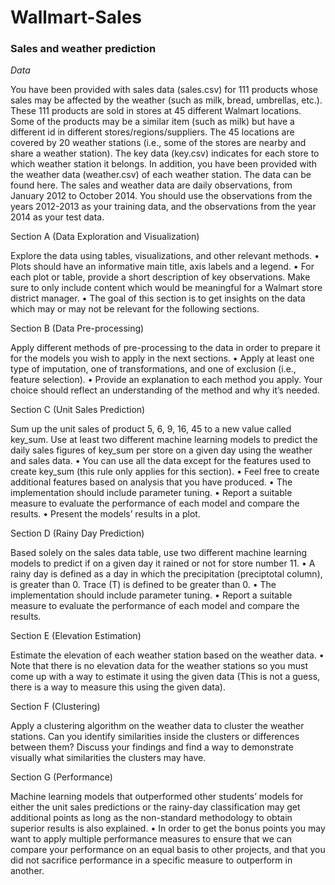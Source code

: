# Wallmart-Sales
### Sales and weather prediction

*Data*

You have been provided with sales data (sales.csv) for 111 products whose sales may be affected by the weather (such as milk, bread, umbrellas, etc.). These 111 products are sold in stores at 45 different Walmart locations. Some of the products may be a similar item (such as milk) but have a different id in different stores/regions/suppliers.
The 45 locations are covered by 20 weather stations (i.e., some of the stores are nearby and share a weather station). The key data (key.csv) indicates for each store to which weather station it belongs.
In addition, you have been provided with the weather data (weather.csv) of each weather station.
The data can be found here.
The sales and weather data are daily observations, from January 2012 to October 2014.
You should use the observations from the years 2012-2013 as your training data, and the observations from the year 2014 as your test data.

Section A (Data Exploration and Visualization)

Explore the data using tables, visualizations, and other relevant methods.
• Plots should have an informative main title, axis labels and a legend.
• For each plot or table, provide a short description of key observations. Make sure to only include content which would be meaningful for a Walmart store district manager.
• The goal of this section is to get insights on the data which may or may not be relevant for the following sections.


Section B (Data Pre-processing)

Apply different methods of pre-processing to the data in order to prepare it
for the models you wish to apply in the next sections.
• Apply at least one type of imputation, one of transformations, and one
of exclusion (i.e., feature selection).
• Provide an explanation to each method you apply. Your choice should
reflect an understanding of the method and why it’s needed.

Section C (Unit Sales Prediction)

Sum up the unit sales of product 5, 6, 9, 16, 45 to a new value called key_sum.
Use at least two different machine learning models to predict the daily sales
figures of key_sum per store on a given day using the weather and sales data.
• You can use all the data except for the features used to create key_sum
(this rule only applies for this section).
• Feel free to create additional features based on analysis that you have
produced.
• The implementation should include parameter tuning.
• Report a suitable measure to evaluate the performance of each model
and compare the results.
• Present the models’ results in a plot.

Section D (Rainy Day Prediction)

Based solely on the sales data table, use two different machine learning
models to predict if on a given day it rained or not for store number 11.
• A rainy day is defined as a day in which the precipitation (preciptotal
column), is greater than 0. Trace (T) is defined to be greater than 0.
• The implementation should include parameter tuning.
• Report a suitable measure to evaluate the performance of each model
and compare the results.


Section E (Elevation Estimation)

Estimate the elevation of each weather station based on the weather data.
• Note that there is no elevation data for the weather stations so you must come up with a way to estimate it using the given data (This is not a guess, there is a way to measure this using the given data).

Section F (Clustering)

Apply a clustering algorithm on the weather data to cluster the weather stations. Can you identify similarities inside the clusters or differences between them? Discuss your findings and find a way to demonstrate visually what similarities the clusters may have.

Section G (Performance)

Machine learning models that outperformed other students’ models for either the unit sales predictions or the rainy-day classification may get additional points as long as the non-standard methodology to obtain superior results is also explained.
• In order to get the bonus points you may want to apply multiple performance measures to ensure that we can compare your performance on an equal basis to other projects, and that you did not sacrifice performance in a specific measure to outperform in another.

